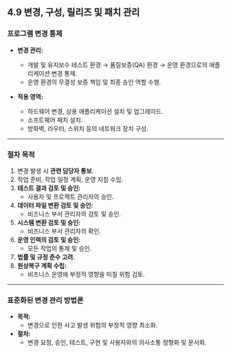 ## 4.9 변경, 구성, 릴리즈 및 패치 관리

### 프로그램 변경 통제

- **변경 관리:**  
  - 개발 및 유지보수 테스트 환경 → 품질보증(QA) 환경 → 운영 환경으로의 애플리케이션 변경 통제.  
  - 운영 환경의 무결성 보증 책임 및 최종 승인 역할 수행.  

- **적용 영역:**  
  - 하드웨어 변경, 상용 애플리케이션 설치 및 업그레이드.  
  - 소프트웨어 패치 설치.  
  - 방화벽, 라우터, 스위치 등의 네트워크 장치 구성.

---

### 절차 목적

1. 변경 발생 시 **관련 담당자 통보**.
2. 작업 준비, 작업 일정 계획, 운영 지침 수립.
3. **테스트 결과 검토 및 승인:**  
   - 사용자 및 프로젝트 관리자의 승인.  
4. **데이터 파일 변환 검토 및 승인:**  
   - 비즈니스 부서 관리자의 검토 및 승인.  
5. **시스템 변환 검토 및 승인:**  
   - 비즈니스 부서 관리자의 확인.  
6. **운영 인력의 검토 및 승인:**  
   - 모든 작업의 통제 및 승인.  
7. **법률 및 규정 준수 고려.**
8. **원상복구 계획 수립:**  
   - 비즈니스 운영에 부정적 영향을 미칠 위험 검토.

---

### 표준화된 변경 관리 방법론

- **목적:**  
  - 변경으로 인한 사고 발생 위험의 부정적 영향 최소화.
- **절차:**  
  - 변경 요청, 승인, 테스트, 구현 및 사용자와의 의사소통 정형화 및 문서화.
